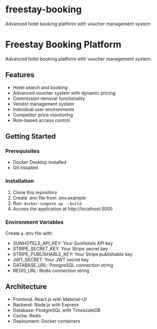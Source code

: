 # freestay-booking
Advanced hotel booking platform with voucher management system

# Freestay Booking Platform

Advanced hotel booking platform with voucher management system.

## Features
- Hotel search and booking
- Advanced voucher system with dynamic pricing
- Commission removal functionality
- Vendor management system
- Individual user environments
- Competitor price monitoring
- Role-based access control

## Getting Started

### Prerequisites
- Docker Desktop installed
- Git installed

### Installation
1. Clone this repository
2. Create .env file from .env.example
3. Run: `docker-compose up --build`
4. Access the application at http://localhost:3000

### Environment Variables
Create a .env file with:
- SUNHOTELS_API_KEY: Your SunHotels API key
- STRIPE_SECRET_KEY: Your Stripe secret key
- STRIPE_PUBLISHABLE_KEY: Your Stripe publishable key
- JWT_SECRET: Your JWT secret key
- DATABASE_URL: PostgreSQL connection string
- REDIS_URL: Redis connection string

## Architecture
- Frontend: React.js with Material-UI
- Backend: Node.js with Express
- Database: PostgreSQL with TimescaleDB
- Cache: Redis
- Deployment: Docker containers
